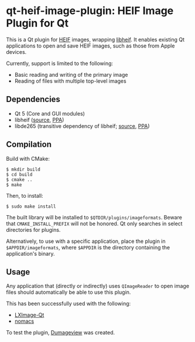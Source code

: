 # qt-heif-image-plugin: HEIF Image Plugin for Qt
This is a Qt plugin for [HEIF] images, wrapping [libheif]. It enables existing
Qt applications to open and save HEIF images, such as those from Apple devices.

[HEIF]: https://en.wikipedia.org/wiki/High_Efficiency_Image_File_Format
[libheif]: https://github.com/strukturag/libheif

Currently, support is limited to the following:
* Basic reading and writing of the primary image
* Reading of files with multiple top-level images

## Dependencies
- Qt 5 (Core and GUI modules)
- libheif ([source](https://github.com/strukturag/libheif),
  [PPA](https://launchpad.net/~strukturag/+archive/ubuntu/libheif))
- libde265 (transitive dependency of libheif;
  [source](https://github.com/strukturag/libde265),
  [PPA](https://launchpad.net/~strukturag/+archive/ubuntu/libde265))

## Compilation
Build with CMake:
```
$ mkdir build
$ cd build
$ cmake ..
$ make
```

Then, to install:
```
$ sudo make install
```

The built library will be installed to `$QTDIR/plugins/imageformats`. Beware
that `CMAKE_INSTALL_PREFIX` will not be honored. Qt only searches in select
directories for plugins.

Alternatively, to use with a specific application, place the plugin in
`$APPDIR/imageformats`, where `$APPDIR` is the directory containing the
application's binary.

## Usage
Any application that (directly or indirectly) uses `QImageReader` to open image
files should automatically be able to use this plugin.

This has been successfully used with the following:
* [LXImage-Qt](https://github.com/lxqt/lximage-qt)
* [nomacs](https://github.com/nomacs/nomacs)

To test the plugin, [Dumageview](https://github.com/jakar/dumageview) was
created.

